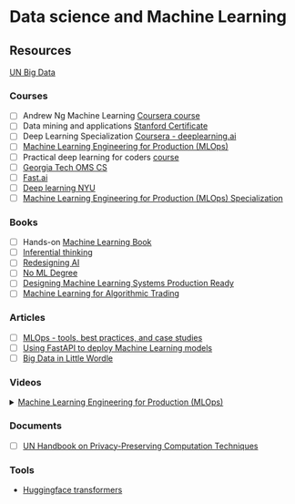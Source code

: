 # Data science and Machine Learning

## Resources

[UN Big Data](https://unstats.un.org/bigdata/index.cshtml)

### Courses

* [ ] Andrew Ng Machine Learning [Coursera course](https://www.coursera.org/learn/machine-learning)
* [ ] Data mining and applications [Stanford Certificate](https://online.stanford.edu/programs/data-mining-and-applications-graduate-certificate)
* [ ] Deep Learning Specialization [Coursera - deeplearning.ai](https://www.coursera.org/specializations/deep-learning?utm\_source=deeplearningai\&utm\_medium=institutions\&utm\_campaign=WebsiteCoursesDLSTopButton)
* [ ] [Machine Learning Engineering for Production (MLOps)](https://www.coursera.org/specializations/machine-learning-engineering-for-production-mlops)
* [ ] Practical deep learning for coders [course](https://course.fast.ai/)
* [ ] [Georgia Tech OMS CS](https://www.cc.gatech.edu/future/masters/mscs/program)
* [ ] [Fast.ai](https://www.fast.ai/)
* [ ] [Deep learning NYU](https://atcold.github.io/NYU-DLSP21/)
* [ ] [Machine Learning Engineering for Production (MLOps) Specialization](https://www.coursera.org/specializations/machine-learning-engineering-for-production-mlops?utm\_source=deeplearning-ai\&utm\_medium=institutions\&utm\_campaign=20210423-mlep-1-deeplearning-ai-institutions-dlai-website)

### Books

* [ ] Hands-on [Machine Learning Book](https://www.amazon.com/Hands-Machine-Learning-Scikit-Learn-TensorFlow-ebook-dp-B07XGF2G87/dp/B07XGF2G87/ref=mt\_kindle?\_encoding=UTF8\&me=\&qid=)
* [ ] [Inferential thinking](https://www.inferentialthinking.com/chapters/intro.html)
* [ ] [Redesigning AI](https://www.amazon.com/dp/1946511625/)
* [ ] [No ML Degree](https://www.amazon.com/dp/B0B1XFF1F8)
* [ ] [Designing Machine Learning Systems Production Ready](https://www.amazon.com/Designing-Machine-Learning-Systems-Production-Ready/dp/1098107969)
* [ ] [Machine Learning for Algorithmic Trading](https://www.amazon.com/Machine-Learning-Algorithmic-Trading-alternative/dp/1839217715)

### Articles

* [ ] [MLOps - tools, best practices, and case studies](https://huyenchip.com/mlops/)
* [ ] [Using FastAPI to deploy Machine Learning models](https://engineering.rappi.com/using-fastapi-to-deploy-machine-learning-models-cd5ed7219ea)
* [ ] [Big Data in Little Wordle](https://towardsdatascience.com/big-data-in-little-wordle-306d5502c4d9)

### Videos

<details>

<summary><a href="https://www.youtube.com/watch?v=Ta14KpeZJok">Machine Learning Engineering for Production (MLOps)</a></summary>

Models on production need to iterate faster depending on the domain. i.e. Language does not evolve as fast as the stock market.

Phases: Scale, monitoring

</details>

### Documents

* [ ] [UN Handbook on Privacy-Preserving Computation Techniques](https://unstats.un.org/bigdata/task-teams/privacy/UN%20Handbook%20for%20Privacy-Preserving%20Techniques.pdf)

### Tools

* [Huggingface transformers](https://huggingface.co/docs/transformers/index)
